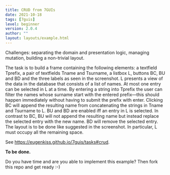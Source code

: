 ```yaml
---
title: CRUD from 7GUIs
date: 2021-10-18
tags: [7guis]
level: beginner
version: 2.0.4
author: ""
layout: layouts/example.html
---
```


Challenges: separating the domain and presentation logic, managing mutation, building a non-trivial layout.

The task is to build a frame containing the following elements: a textfield Tprefix, a pair of textfields Tname and Tsurname, a listbox L, buttons BC, BU and BD and the three labels as seen in the screenshot. L presents a view of the data in the database that consists of a list of names. At most one entry can be selected in L at a time. By entering a string into Tprefix the user can filter the names whose surname start with the entered prefix—this should happen immediately without having to submit the prefix with enter. Clicking BC will append the resulting name from concatenating the strings in Tname and Tsurname to L. BU and BD are enabled iff an entry in L is selected. In contrast to BC, BU will not append the resulting name but instead replace the selected entry with the new name. BD will remove the selected entry. The layout is to be done like suggested in the screenshot. In particular, L must occupy all the remaining space.

See <https://eugenkiss.github.io/7guis/tasks#crud>.

**To be done.**

Do you have time and are you able to implement this example?
Then fork this repo and get ready :-)
